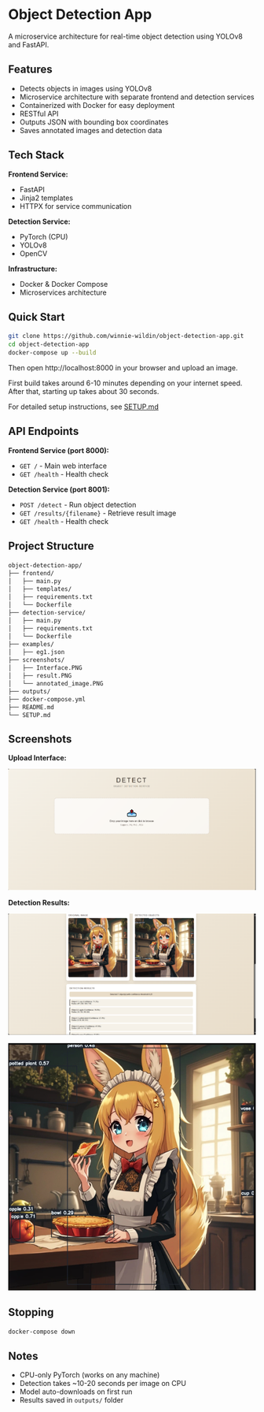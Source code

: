 # Object Detection App

A microservice architecture for real-time object detection using YOLOv8 and FastAPI.

## Features
- Detects objects in images using YOLOv8
- Microservice architecture with separate frontend and detection services
- Containerized with Docker for easy deployment
- RESTful API
- Outputs JSON with bounding box coordinates
- Saves annotated images and detection data

## Tech Stack

**Frontend Service:**
- FastAPI
- Jinja2 templates
- HTTPX for service communication

**Detection Service:**
- PyTorch (CPU)
- YOLOv8 
- OpenCV

**Infrastructure:**
- Docker & Docker Compose
- Microservices architecture

## Quick Start
```bash
git clone https://github.com/winnie-wildin/object-detection-app.git
cd object-detection-app
docker-compose up --build
```
Then open http://localhost:8000 in your browser and upload an image.

First build takes around 6-10 minutes depending on your internet speed. After that, starting up takes about 30 seconds.

For detailed setup instructions, see [SETUP.md](SETUP.md)

## API Endpoints
**Frontend Service (port 8000):**
- `GET /` - Main web interface
- `GET /health` - Health check

**Detection Service (port 8001):**
- `POST /detect` - Run object detection
- `GET /results/{filename}` - Retrieve result image
- `GET /health` - Health check

## Project Structure
```
object-detection-app/
├── frontend/
│   ├── main.py
│   ├── templates/
│   ├── requirements.txt
│   └── Dockerfile
├── detection-service/
│   ├── main.py
│   ├── requirements.txt
│   └── Dockerfile
├── examples/
│   ├── eg1.json
├── screenshots/
│   ├── Interface.PNG
│   ├── result.PNG
│   └── annotated_image.PNG
├── outputs/
├── docker-compose.yml
├── README.md
└── SETUP.md
```

## Screenshots
**Upload Interface:**

![Upload Interface](screenshots/Interface.PNG)

**Detection Results:**

![Detection Result](screenshots/result.PNG)

![Annotated Image](screenshots/annotated_image.PNG)

## Stopping
```bash
docker-compose down
```

## Notes

- CPU-only PyTorch (works on any machine)
- Detection takes ~10-20 seconds per image on CPU
- Model auto-downloads on first run
- Results saved in `outputs/` folder


